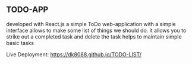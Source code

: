 ## TODO-APP ##
developed with React.js
a simple ToDo web-application 
with a simple interface allows to make some list of things we should do.
it allows you to strike out a completed task and delete the task
helps to maintain simple basic tasks

Live Deployment:
https://dk8088.github.io/TODO-LIST/

